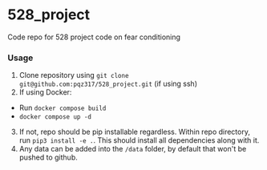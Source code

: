 # 528_project
Code repo for 528 project code on fear conditioning

### Usage
1. Clone repository using `git clone git@github.com:pqz317/528_project.git` (if using ssh)
2. If using Docker:
  - Run `docker compose build`
  - `docker compose up -d`
3. If not, repo should be pip installable regardless. Within repo directory, run `pip3 install -e .`. This should install all dependencies along with it.  
4. Any data can be added into the `/data` folder, by default that won't be pushed to github. 
